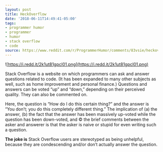 ```yaml
---
layout: post
title: HeckOverflow
date: '2018-06-11T14:49:41-05:00'
tags:
- programmer humor
- programmer
- humor
- stack overflow
- code
source: https://www.reddit.com/r/ProgrammerHumor/comments/83vsie/heckoverflow/
---
```

![https://i.redd.it/2k1ut81gpcl01.png](https://i.redd.it/2k1ut81gpcl01.png)

Stack Overflow is a website on which programmers can ask and answer questions related to code. (It has been expanded to many other subjects as well, such as home improvement and personal finance.) Questions and answers can be voted “up” and “down,” depending on their perceived quality. They can also be commented on.

Here, the question is “How do I do this certain thing?” and the answer is “You don’t; you do this completely different thing.” The implication of (a) the answer, (b) the fact that the answer has been massively up-voted while the question has been down-voted, and © the brief comments between the asker and answerer is that the asker is naive or stupid for even writing such a question.

**The joke is** Stack Overflow users are stereotyped as being unhelpful, because they are condescending and/or don’t actually answer the question.
